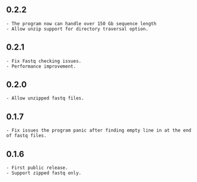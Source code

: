 ## 0.2.2
    - The program now can handle over 150 Gb sequence length
    - Allow unzip support for directory traversal option.

## 0.2.1
    - Fix Fastq checking issues.
    - Performance improvement.

## 0.2.0
    - Allow unzipped fastq files.
    
## 0.1.7
    - Fix issues the program panic after finding empty line in at the end of fastq files.

## 0.1.6
    - First public release.
    - Support zipped fastq only.